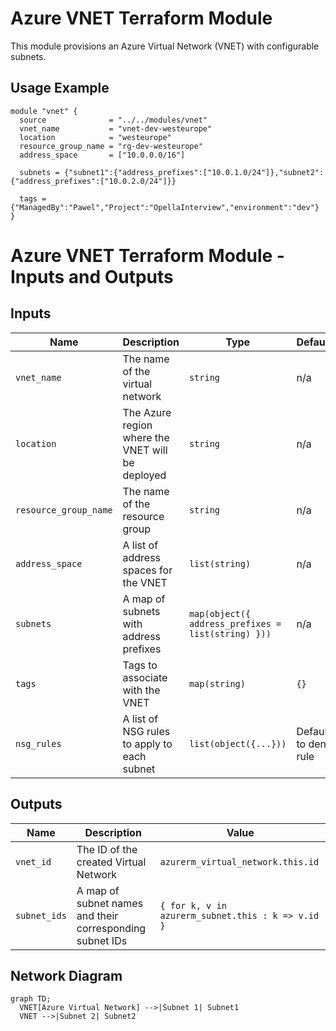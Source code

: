 # Azure VNET Terraform Module

This module provisions an Azure Virtual Network (VNET) with configurable subnets.

## Usage Example

```hcl
module "vnet" {
  source              = "../../modules/vnet"
  vnet_name           = "vnet-dev-westeurope"
  location            = "westeurope"
  resource_group_name = "rg-dev-westeurope"
  address_space       = ["10.0.0.0/16"]
  
  subnets = {"subnet1":{"address_prefixes":["10.0.1.0/24"]},"subnet2":{"address_prefixes":["10.0.2.0/24"]}}
  
  tags = {"ManagedBy":"Pawel","Project":"OpellaInterview","environment":"dev"}
}
```

# Azure VNET Terraform Module - Inputs and Outputs

## Inputs

| Name                   | Description                                        | Type                         | Default | Required |
|------------------------|----------------------------------------------------|------------------------------|---------|----------|
| `vnet_name`             | The name of the virtual network                    | `string`                     | n/a     | yes      |
| `location`             | The Azure region where the VNET will be deployed    | `string`                     | n/a     | yes      |
| `resource_group_name`  | The name of the resource group                     | `string`                     | n/a     | yes      |
| `address_space`        | A list of address spaces for the VNET               | `list(string)`               | n/a     | yes      |
| `subnets`              | A map of subnets with address prefixes              | `map(object({ address_prefixes = list(string) }))` | n/a     | yes      |
| `tags`                 | Tags to associate with the VNET                     | `map(string)`                | `{}`    | no       |
| `nsg_rules`            | A list of NSG rules to apply to each subnet        | `list(object({...}))`        | Default to deny rule | no       |

## Outputs

| Name         | Description                                             | Value                                                   |
|--------------|---------------------------------------------------------|---------------------------------------------------------|
| `vnet_id`    | The ID of the created Virtual Network                    | `azurerm_virtual_network.this.id`                        |
| `subnet_ids` | A map of subnet names and their corresponding subnet IDs  | `{ for k, v in azurerm_subnet.this : k => v.id }`         |






## Network Diagram

```mermaid
graph TD;
  VNET[Azure Virtual Network] -->|Subnet 1| Subnet1
  VNET -->|Subnet 2| Subnet2
```